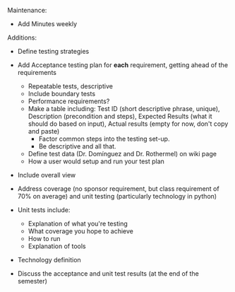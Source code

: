 Maintenance:
- Add Minutes weekly

Additions:
- Define testing strategies
- Add Acceptance testing plan for **each** requirement, getting ahead of  the requirements
    - Repeatable tests, descriptive
    - Include boundary tests
    - Performance requirements?
    - Make a table including: Test ID (short descriptive phrase, unique), Description (precondition and steps), Expected Results (what it should do based on input), Actual results (empty for now, don't copy and paste)
         - Factor common steps into the testing set-up.
         - Be descriptive and all that.
    - Define test data (Dr. Domínguez and Dr. Rothermel) on wiki page
    - How a user would setup and run your test plan
- Include overall view
- Address coverage (no sponsor requirement, but class requirement of 70% on average) and unit testing (particularly technology in python)
- Unit tests include:
    - Explanation of what you're testing
    - What coverage you hope to achieve
    - How to run
    - Explanation of tools

- Technology definition

- Discuss the acceptance and unit test results (at the end of the semester)